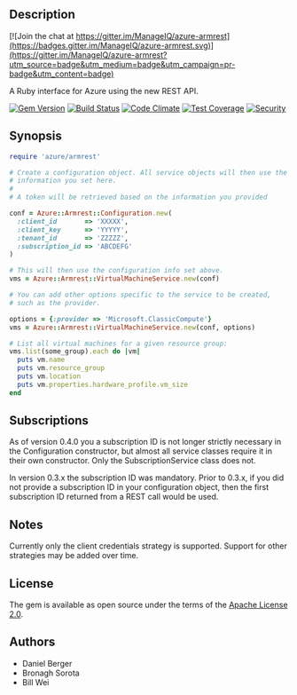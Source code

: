 ## Description

[![Join the chat at https://gitter.im/ManageIQ/azure-armrest](https://badges.gitter.im/ManageIQ/azure-armrest.svg)](https://gitter.im/ManageIQ/azure-armrest?utm_source=badge&utm_medium=badge&utm_campaign=pr-badge&utm_content=badge)

A Ruby interface for Azure using the new REST API.

[![Gem Version](https://badge.fury.io/rb/azure-armrest.svg)](http://badge.fury.io/rb/azure-armrest)
[![Build Status](https://travis-ci.org/ManageIQ/azure-armrest.svg)](https://travis-ci.org/ManageIQ/azure-armrest)
[![Code Climate](https://codeclimate.com/github/ManageIQ/azure-armrest/badges/gpa.svg)](https://codeclimate.com/github/ManageIQ/azure-armrest)
[![Test Coverage](https://codeclimate.com/github/ManageIQ/azure-armrest/badges/coverage.svg)](https://codeclimate.com/github/ManageIQ/azure-armrest/coverage)
[![Security](https://hakiri.io/github/ManageIQ/azure-armrest/master.svg)](https://hakiri.io/github/ManageIQ/azure-armrest/master)

## Synopsis

```ruby
require 'azure/armrest'

# Create a configuration object. All service objects will then use the
# information you set here.
#
# A token will be retrieved based on the information you provided

conf = Azure::Armrest::Configuration.new(
  :client_id       => 'XXXXX',
  :client_key      => 'YYYYY',
  :tenant_id       => 'ZZZZZ',
  :subscription_id => 'ABCDEFG'
)

# This will then use the configuration info set above.
vms = Azure::Armrest::VirtualMachineService.new(conf)

# You can add other options specific to the service to be created,
# such as the provider.

options = {:provider => 'Microsoft.ClassicCompute'}
vms = Azure::Armrest::VirtualMachineService.new(conf, options)

# List all virtual machines for a given resource group:
vms.list(some_group).each do |vm|
  puts vm.name
  puts vm.resource_group
  puts vm.location
  puts vm.properties.hardware_profile.vm_size
end
```

## Subscriptions

As of version 0.4.0 you a subscription ID is not longer strictly necessary in
the Configuration constructor, but almost all service classes require it in
their own constructor. Only the SubscriptionService class does not.

In version 0.3.x the subscription ID was mandatory. Prior to 0.3.x, if you did
not provide a subscription ID in your configuration object, then the first
subscription ID returned from a REST call would be used.

## Notes

Currently only the client credentials strategy is supported. Support for other
strategies may be added over time.

## License

The gem is available as open source under the terms of the [Apache License 2.0](http://www.apache.org/licenses/LICENSE-2.0).

## Authors

* Daniel Berger
* Bronagh Sorota
* Bill Wei

